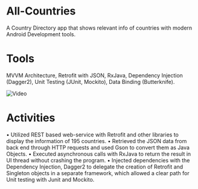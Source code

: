 # All-Countries
A Country Directory app that shows relevant info of countries with modern Android Development tools.

# Tools
MVVM Architecture, Retrofit with JSON, RxJava, Dependency Injection (Dagger2), Unit Testing (JUnit, Mockito), Data Binding (Butterknife).

![Video](https://github.com/mufratkarim/All-Countries/blob/master/countries.gif)

# Activities 
•	Utilized REST based web-service with Retrofit and other libraries to display the information of 195 countries.
•	Retrieved the JSON data from back end through HTTP requests and used Gson to convert them as Java Objects. 
•	Executed asynchronous calls with RxJava to return the result in UI thread without crashing the program. 
•	Injected dependencies with the Dependency Injection, Dagger2 to delegate the creation of Retrofit and Singleton objects in a separate framework, which allowed a clear path for Unit testing with Junit and Mockito. 
